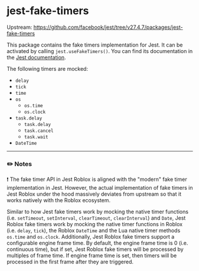 # jest-fake-timers

Upstream: https://github.com/facebook/jest/tree/v27.4.7/packages/jest-fake-timers

This package contains the fake timers implementation for Jest. It can be activated by calling `jest.useFakeTimers()`. You can find its documentation in the [Jest documentation](https://roblox.github.io/jest-roblox-internal).

The following timers are mocked:
* `delay`
* `tick`
* `time`
* `os`
    * `os.time`
	* `os.clock`
* `task.delay`
    * `task.delay`
	* `task.cancel`
	* `task.wait`
* `DateTime`

---

### :pencil2: Notes
:exclamation: The fake timer API in Jest Roblox is aligned with the "modern" fake timer implementation in Jest. However, the actual implementation of fake timers in Jest Roblox under the hood massively deviates from upstream so that it works natively with the Roblox ecosystem.

Similar to how Jest fake timers work by mocking the native timer functions (i.e. `setTimeout`, `setInterval`, `clearTimeout`, `clearInterval`) and `Date`, Jest Roblox fake timers work by mocking the native timer functions in Roblox (i.e. `delay`, `tick`), the Roblox `DateTime` and the Lua native timer methods `os.time` and `os.clock`.
Additionally, Jest Roblox fake timers support a configurable engine frame time. By default, the engine frame time is 0 (i.e. continuous time), but if set, Jest Roblox fake timers will be processed by multiples of frame time. If engine frame time is set, then timers will be processed in the first frame after they are triggered.
